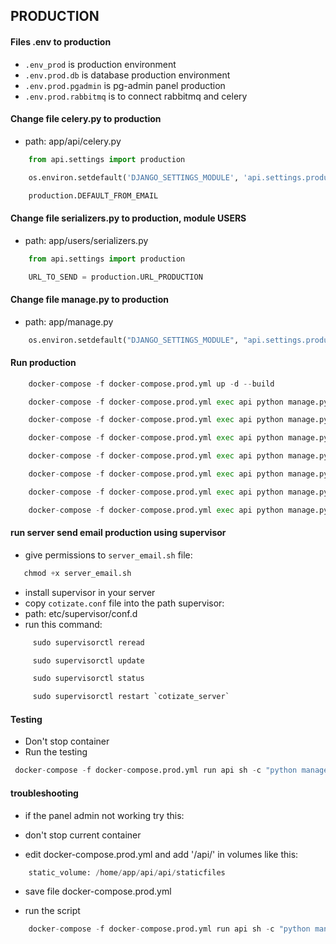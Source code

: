 ## PRODUCTION

#### Files .env to production

-   `.env_prod` is production environment
-   `.env.prod.db` is database production environment
-   `.env.prod.pgadmin` is pg-admin panel production
-   `.env.prod.rabbitmq` is to connect rabbitmq and celery

#### Change file celery.py to production

-   path: app/api/celery.py

```python
    from api.settings import production
```

```python
    os.environ.setdefault('DJANGO_SETTINGS_MODULE', 'api.settings.production')
```

```python
    production.DEFAULT_FROM_EMAIL
```

#### Change file serializers.py to production, module USERS

-   path: app/users/serializers.py

```python
    from api.settings import production
```

```python
    URL_TO_SEND = production.URL_PRODUCTION
```

#### Change file manage.py to production

-   path: app/manage.py

```python
    os.environ.setdefault("DJANGO_SETTINGS_MODULE", "api.settings.production")
```

#### Run production

```python
    docker-compose -f docker-compose.prod.yml up -d --build
```

```python
    docker-compose -f docker-compose.prod.yml exec api python manage.py migrate
```

```python
    docker-compose -f docker-compose.prod.yml exec api python manage.py county_city
```

```python
    docker-compose -f docker-compose.prod.yml exec api python manage.py users
```

```python
    docker-compose -f docker-compose.prod.yml exec api python manage.py campaing_header_body
```

```python
    docker-compose -f docker-compose.prod.yml exec api python manage.py phases
```

```python
    docker-compose -f docker-compose.prod.yml exec api python manage.py rewards
```

```python
    docker-compose -f docker-compose.prod.yml exec api python manage.py comments
```
#### run server send email production using supervisor

-   give permissions to `server_email.sh` file:

```python
   chmod +x server_email.sh
```

-   install supervisor in your server
-   copy `cotizate.conf` file into the path supervisor:
-   path: etc/supervisor/conf.d
-   run this command:

```python
     sudo supervisorctl reread
```

```python
     sudo supervisorctl update
```

```python
     sudo supervisorctl status
```

```python
     sudo supervisorctl restart `cotizate_server`
```

#### Testing

-   Don't stop container
-   Run the testing

```python
 docker-compose -f docker-compose.prod.yml run api sh -c "python manage.py test && flake8"
```

#### troubleshooting

-   if the panel admin not working try this:

-   don't stop current container

-   edit docker-compose.prod.yml and add '/api/' in volumes like this:

```python
    static_volume: /home/app/api/api/staticfiles
```

-   save file docker-compose.prod.yml

-   run the script

```python
    docker-compose -f docker-compose.prod.yml run api sh -c "python manage.py collectstatic --no-input --clear"
```
